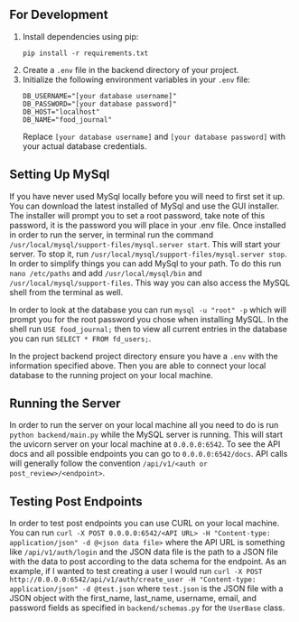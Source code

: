 ## For Development
1. Install dependencies using pip:
    ```
    pip install -r requirements.txt
    ```
2. Create a `.env` file in the backend directory of your project.
3. Initialize the following environment variables in your `.env` file:
    ```
    DB_USERNAME="[your database username]"
    DB_PASSWORD="[your database password]"
    DB_HOST="localhost"
    DB_NAME="food_journal"
    ```
   Replace `[your database username]` and `[your database password]` with your actual database credentials.

## Setting Up MySql

If you have never used MySql locally before you will need to first set it up. You can download the latest installed of MySql and use the GUI installer. The installer will prompt you to set a root password, take note of this password, it is the password you will place in your .env file. Once installed in order to run the server, in terminal run the command `/usr/local/mysql/support-files/mysql.server start`. This will start your server. To stop it, run `/usr/local/mysql/support-files/mysql.server stop`. In order to simplify things you can add MySql to your path. To do this run `nano /etc/paths` and add `/usr/local/mysql/bin` and `/usr/local/mysql/support-files`. This way you can also access the MySQL shell from the terminal as well. 

In order to look at the database you can run `mysql -u "root" -p` which will prompt you for the root password you chose when installing MySQL. In the shell run `USE food_journal;` then to view all current entries in the database you can run `SELECT * FROM fd_users;`.

In the project backend project directory ensure you have a `.env` with the information specified above. Then you are able to connect your local database to the running project on your local machine.

## Running the Server

In order to run the server on your local machine all you need to do is run `python backend/main.py` while the MySQL server is running. This will start the uvicorn server on your local machine at `0.0.0.0:6542`. To see the API docs and all possible endpoints you can go to `0.0.0.0:6542/docs`. API calls will generally follow the convention `/api/v1/<auth or post_review>/<endpoint>`.

## Testing Post Endpoints

In order to test post endpoints you can use CURL on your local machine. You can run `curl -X POST 0.0.0.0:6542/<API URL> -H "Content-type: application/json" -d @<json data file>` where the API URL is something like `/api/v1/auth/login` and the JSON data file is the path to a JSON file with the data to post according to the data schema for the endpoint. As an example, if I wanted to test creating a user I would run `curl -X POST http://0.0.0.0:6542/api/v1/auth/create_user -H "Content-type: application/json" -d @test.json` where `test.json` is the JSON file with a JSON object with the first_name, last_name, username, email, and password fields as specified in `backend/schemas.py` for the `UserBase` class.
